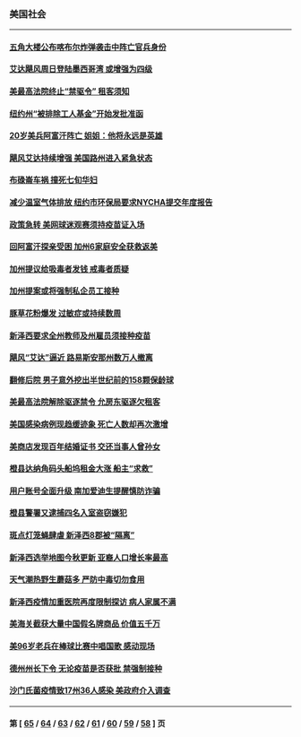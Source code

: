 ### 美国社会
---
#### [五角大楼公布喀布尔炸弹袭击中阵亡官兵身份](../../pages/ncid1078160/n13194986.md) 
#### [艾达飓风周日登陆墨西哥湾 或增强为四级](../../pages/ncid1078160/n13194826.md) 
#### [美最高法院终止“禁驱令” 租客须知](../../pages/ncid1078160/n13194482.md) 
#### [纽约州“被排除工人基金”开始发批准函](../../pages/ncid1078160/n13193661.md) 
#### [20岁美兵阿富汗阵亡 姐姐：他将永远是英雄](../../pages/ncid1078160/n13193532.md) 
#### [飓风艾达持续增强 美国路州进入紧急状态](../../pages/ncid1078160/n13193300.md) 
#### [布碌崙车祸 撞死七旬华妇](../../pages/ncid1078160/n13193664.md) 
#### [减少温室气体排放 纽约市环保局要求NYCHA提交年度报告](../../pages/ncid1078160/n13193681.md) 
#### [政策急转 美网球迷观赛须持疫苗证入场](../../pages/ncid1078160/n13193630.md) 
#### [回阿富汗探亲受困 加州6家庭安全获救返美](../../pages/ncid1078160/n13193380.md) 
#### [加州提议给吸毒者发钱 戒毒者质疑](../../pages/ncid1078160/n13193418.md) 
#### [加州提案或将强制私企员工接种](../../pages/ncid1078160/n13193322.md) 
#### [豚草花粉爆发 过敏症或持续数周](../../pages/ncid1078160/n13193295.md) 
#### [新泽西要求全州教师及州雇员须接种疫苗](../../pages/ncid1078160/n13193270.md) 
#### [飓风“艾达”逼近 路易斯安那州数万人撤离](../../pages/ncid1078160/n13193033.md) 
#### [翻修后院 男子意外挖出半世纪前的158颗保龄球](../../pages/ncid1078160/n13191620.md) 
#### [美最高法院解除驱逐禁令 允房东驱逐欠租客](../../pages/ncid1078160/n13191175.md) 
#### [美国感染病例现趋缓迹象 死亡人数却再次激增](../../pages/ncid1078160/n13190879.md) 
#### [美商店发现百年结婚证书 交还当事人曾孙女](../../pages/ncid1078160/n13191157.md) 
#### [橙县达纳角码头船坞租金大涨 船主“求救”](../../pages/ncid1078160/n13190927.md) 
#### [用户账号全面升级 南加爱迪生提醒慎防诈骗](../../pages/ncid1078160/n13190674.md) 
#### [橙县警署又逮捕四名入室盗窃嫌犯](../../pages/ncid1078160/n13190546.md) 
#### [斑点灯笼蝇肆虐 新泽西8郡被“隔离”](../../pages/ncid1078160/n13190403.md) 
#### [新泽西选举地图今秋更新 亚裔人口增长率最高](../../pages/ncid1078160/n13190367.md) 
#### [天气潮热野生蘑菇多 严防中毒切勿食用](../../pages/ncid1078160/n13190314.md) 
#### [新泽西疫情加重医院再度限制探访 病人家属不满](../../pages/ncid1078160/n13190242.md) 
#### [美海关截获大量中国假名牌商品 价值五千万](../../pages/ncid1078160/n13189940.md) 
#### [美96岁老兵在棒球比赛中唱国歌 感动现场](../../pages/ncid1078160/n13188942.md) 
#### [德州州长下令 无论疫苗是否获批 禁强制接种](../../pages/ncid1078160/n13188566.md) 
#### [沙门氏菌疫情致17州36人感染 美政府介入调查](../../pages/ncid1078160/n13187976.md) 

---
#### 第 [ [65](./65.md) / [64](./64.md) / [63](./63.md) / [62](./62.md) / [61](./61.md) / [60](./60.md) / [59](./59.md) / [58](./58.md) ] 页
